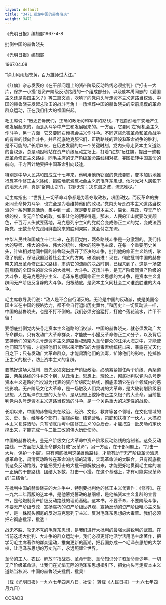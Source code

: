 ```yaml
---
layout: default
title: "3471.批倒中国的赫鲁晓夫"
weight: 3471
---
```


《光明日报》编辑部1967-4-8

批倒中国的赫鲁晓夫

《光明日报》编辑部

1967.04.08

“钟山风雨起苍黄，百万雄师过大江。”

《红旗》杂志发表的《在干部问题上的资产阶级反动路线必须批判》《“打击一大片，保护一小撮”是资产阶级反动路线的一个组成部分》，以及戚本禹同志的《爱国主义还是卖国主义？》等三篇文章，吹响了向党内头号走资本主义道路当权派、中国的赫鲁晓夫发起总攻击的战斗号角！一场埋葬中国的赫鲁晓夫的空前规模的革命群众运动，正在我们伟大的祖国兴起。

毛主席说：“历史告诉我们，正确的政治的和军事的路线，不是自然地平安地产生和发展起来的，而是从斗争中产生和发展起来的。一方面，它要同‘左’倾机会主义作斗争，另一方面，它又要同右倾机会主义作斗争。不同这些危害革命和革命战争的有害的倾向作斗争，并且彻底地克服它们，正确路线的建设和革命战争的胜利，是不可能的。”长期以来，在历史发展的每一个关键时刻，党内头号走资本主义道路的当权派，总是顽固地站在资产阶级反动立场上，打着“红旗”反红旗，提出一整套反革命修正主义路线，同毛主席的无产阶级革命路线相对抗，妄图扭转中国革命的航向，千方百计地要把中国革命引向歧途。

特别是中华人民共和国成立十七年来，他利用他所窃踞的党政要职，变本加厉地推行反革命修正主义路线，猖狂地反党反社会主义反毛泽东思想。他对党对人民犯下的滔天大罪，真是“罄南山之竹，书罪无穷；决东海之波，流恶难尽。”

毛主席指出：“世界上一切革命斗争都是为着夺取政权，巩固政权。而反革命的拚死同革命势力斗争，也完全是为着维持他们的政权。”党内头号走资本主义道路当权派的一系列罪恶活动，集中到一点，就是要复辟资本主义，篡党、篡政，夺无产阶级的权，专无产阶级的政。如果让他的阴谋得逞，那末，人民的江山就要改变颜色，千百万人头就要落地，马克思列宁主义的党就会变成修正主义的党，变成法西斯党，无数革命先烈用鲜血换来的胜利果实，就会付之东流。

中华人民共和国成立十七年来，在我们党内，两条路线斗争是十分激烈的。我们伟大的导师、伟大的领袖、伟大的统帅、伟大的舵手毛主席，在每一个重要历史关头，针锋相对地同中国的赫鲁晓夫展开了坚决的斗争，批判他的修正主义路线，掌稳了航船，保证我国沿着社会主义的方向，破浪前进！现在，彻底批判中国的赫鲁晓夫的反革命修正主义路线，肃清它的流毒的决战时刻，已经来到了。这是一场空前规模的全国性的群众性的大批判、大斗争。这场斗争，是无产阶级同资产阶级的大斗争，是马克思列宁主义、毛泽东思想同修正主义思想的大斗争，是资本主义复辟同无产阶级反复辟的大斗争。归根结底，是资本主义同社会主义谁战胜谁的大斗争。

毛主席教导我们说：“敌人是不会自行消灭的。无论是中国的反动派，或是美国帝国主义在中国的侵略势力，都不会自行退出历史舞台。”和历史上一切反动派一样，中国的赫鲁晓夫，也是不打不倒的。我们必须穷追猛打，打他个落花流水，片甲不留！

要彻底批倒党内头号走资本主义道路的当权派、中国的赫鲁晓夫，就必须发动广大革命群众。只有发动广大革命群众，才能使一小撮反革命修正主义分子，以及背后支持他们的党内头号走资本主义道路当权派陷入革命群众的汪洋大海之中，才能使他们原形毕露，才能把他们长期以来所散布的大量毒素统统挖出来，暴露在光天化日之下；只有发动广大革命群众，才能肃清他们的流毒，铲除他们的影响，挖掉修正主义的根子，防止资本主义的复辟。

要搞好这场大批判，首先必须突出无产阶级政治，必须紧紧抓住两个阶级、两条道路、两条路线的斗争这个纲，从政治上、思想上、理论上，彻底批判以党内头号走资本主义道路的当权派为代表的资产阶级反动路线，彻底肃清它在各个领域内的恶劣影响。无产阶级文化大革命，是一场触及人们灵魂的大革命，是大破剥削阶级旧思想，大立毛泽东思想的大革命，是从思想上挖掉修正主义根子的大革命。当前批判党内头号走资本主义道路当权派的斗争，是一个关系重大的决定性的战役。

长期以来，中国的赫鲁晓夫在政治、经济、文化、教育等各个领域，在文化领域的文、史、哲、经等各个部门，招降纳叛，结党营私，包庇和扶植了一伙人，大搞资本主义复辟活动。只有彻底摧垮中国修正主义的总后台，才能把这一批反动的家伙挖出来，才能完成一斗二批三改的伟大历史使命。

中国的赫鲁晓夫，是无产阶级文化大革命中资产阶级反动路线的炮制者。这条反动路线，一方面把大批革命群众打成“反革命”，另一方面，在干部问题上，“打击一大片，保护一小撮”。只有彻底批判这条反动路线，才能有助于无产阶级革命派思想革命化，肃清反动路线在革命派内部的流毒，实现革命派的大联合。只有彻底批判这条反动路线，才能把受打击的大批干部解放出来，才能更好地贯彻毛主席的唯一正确的干部路线，团结大多数，打击一小撮。在这个基础上，才有可能实现革命的“三结合”。

在批判中国的赫鲁晓夫的大斗争中，特别要批判他的修正主义代表作：《修养》。在一九六二年再版的这本书，是他篡党篡政的总纲领，是他搞资本主义复辟的宣言书，是他炮制资产阶级反动路线的理论基础。这本书，不要革命，不要阶级斗争，不要无产阶级专政，宣扬腐朽的资产阶级世界观，宣扬反动的资产阶级唯心主义哲学，是一株彻头彻尾的反对马克思列宁主义、反对毛泽东思想的大毒草。我们必须把它彻底批深，批透！

战无不胜、攻无不克的毛泽东思想，是我们进行大批判的最强大最锐利的武器。在当前这场大批判、大斗争的群众运动中，我们必须更好地活学活用毛主席著作，把学习毛主席著作的群众运动，推向更新的高潮，把我国办成一个毛泽东思想的大学校，让毛泽东思想的万丈光芒，永远照耀全世界。

革命的工人、农民、解放军指战员、革命干部、革命知识分子和革命青少年，一切无产阶级革命派，让我们在光焰无际的毛泽东思想指引下，把党内头号走资本主义道路当权派、中国的赫鲁晓夫批倒，批臭！

（载《光明日报》一九六七年四月八日，社论； 转载《人民日报》一九六七年四月九日）

CCRADB


